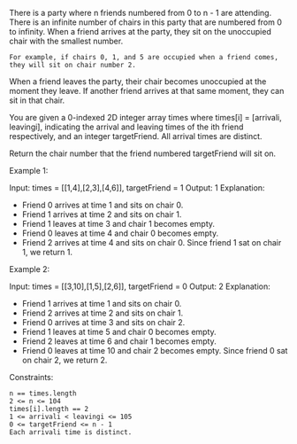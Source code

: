 There is a party where n friends numbered from 0 to n - 1 are attending. There is an infinite number of chairs in this party that are numbered from 0 to infinity. When a friend arrives at the party, they sit on the unoccupied chair with the smallest number.

    For example, if chairs 0, 1, and 5 are occupied when a friend comes, they will sit on chair number 2.

When a friend leaves the party, their chair becomes unoccupied at the moment they leave. If another friend arrives at that same moment, they can sit in that chair.

You are given a 0-indexed 2D integer array times where times[i] = [arrivali, leavingi], indicating the arrival and leaving times of the ith friend respectively, and an integer targetFriend. All arrival times are distinct.

Return the chair number that the friend numbered targetFriend will sit on.

Example 1:

Input: times = [[1,4],[2,3],[4,6]], targetFriend = 1
Output: 1
Explanation:

- Friend 0 arrives at time 1 and sits on chair 0.
- Friend 1 arrives at time 2 and sits on chair 1.
- Friend 1 leaves at time 3 and chair 1 becomes empty.
- Friend 0 leaves at time 4 and chair 0 becomes empty.
- Friend 2 arrives at time 4 and sits on chair 0.
  Since friend 1 sat on chair 1, we return 1.

Example 2:

Input: times = [[3,10],[1,5],[2,6]], targetFriend = 0
Output: 2
Explanation:

- Friend 1 arrives at time 1 and sits on chair 0.
- Friend 2 arrives at time 2 and sits on chair 1.
- Friend 0 arrives at time 3 and sits on chair 2.
- Friend 1 leaves at time 5 and chair 0 becomes empty.
- Friend 2 leaves at time 6 and chair 1 becomes empty.
- Friend 0 leaves at time 10 and chair 2 becomes empty.
  Since friend 0 sat on chair 2, we return 2.

Constraints:

    n == times.length
    2 <= n <= 104
    times[i].length == 2
    1 <= arrivali < leavingi <= 105
    0 <= targetFriend <= n - 1
    Each arrivali time is distinct.
